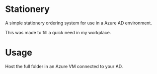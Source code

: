 # Stationery
A simple stationery ordering system for use in a Azure AD environment.

This was made to fill a quick need in my workplace.
# Usage
Host the full folder in an Azure VM connected to your AD. 
